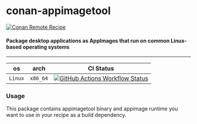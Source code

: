 # conan-appimagetool

[![Conan Remote Recipe](https://img.shields.io/badge/dynamic/json?url=https%3A%2F%2Fapi.github.com%2Frepos%2FPrivatehive%2Fconan-appimagetool%2Fproperties%2Fvalues&query=%24%5B0%5D.value&style=flat&logo=conan&label=conan&color=%232980b9)](https://conan.privatehive.de/ui/repos/tree/General/public-conan/de.privatehive/appimagetool) 

#### Package desktop applications as AppImages that run on common Linux-based operating systems

---

| os        | arch     | CI Status                                                                                                                                                                                                                                                                                 |
| --------- | -------- | ----------------------------------------------------------------------------------------------------------------------------------------------------------------------------------------------------------------------------------------------------------------------------------------- |
| `Linux`   | `x86_64` | [![GitHub Actions Workflow Status](https://img.shields.io/github/actions/workflow/status/Privatehive/conan-appimagetool/main.yml?branch=master&style=flat&logo=github&label=create+package)](https://github.com/Privatehive/conan-appimagetool/actions?query=branch%3Amaster) |

### Usage

This package contains appimagetool binary and appimage runtime you want to use in your recipe as a build dependency.
